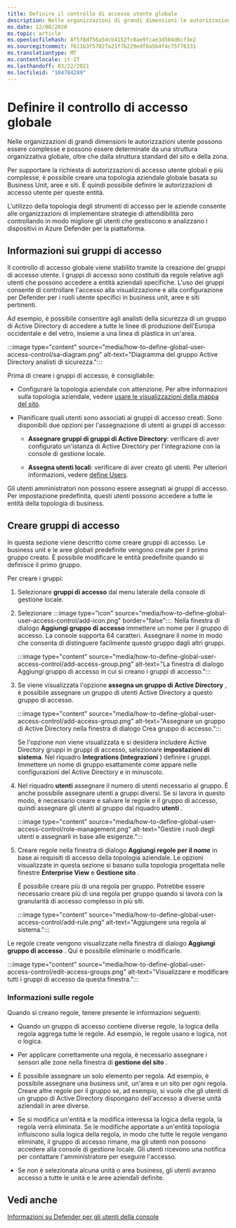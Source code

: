 ```yaml
---
title: Definire il controllo di accesso utente globale
description: Nelle organizzazioni di grandi dimensioni le autorizzazioni utente possono essere complesse e possono essere determinate da una struttura organizzativa globale, oltre che dalla struttura standard del sito e della zona.
ms.date: 12/08/2020
ms.topic: article
ms.openlocfilehash: 8f5f8df56a5dcb4152fc0ae9fcae3d504d6cf3e2
ms.sourcegitcommit: f611b3f57027a21f7b229edf8a5b4f4c75f76331
ms.translationtype: MT
ms.contentlocale: it-IT
ms.lasthandoff: 03/22/2021
ms.locfileid: "104784289"
---
```

# <a name="define-global-access-control"></a>Definire il controllo di accesso globale

Nelle organizzazioni di grandi dimensioni le autorizzazioni utente possono essere complesse e possono essere determinate da una struttura organizzativa globale, oltre che dalla struttura standard del sito e della zona.

Per supportare la richiesta di autorizzazioni di accesso utente globali e più complesse, è possibile creare una topologia aziendale globale basata su Business Unit, aree e siti. È quindi possibile definire le autorizzazioni di accesso utente per queste entità.

L'utilizzo della topologia degli strumenti di accesso per le aziende consente alle organizzazioni di implementare strategie di attendibilità zero controllando in modo migliore gli utenti che gestiscono e analizzano i dispositivi in Azure Defender per la piattaforma.

## <a name="about-access-groups"></a>Informazioni sui gruppi di accesso

Il controllo di accesso globale viene stabilito tramite la creazione dei gruppi di accesso utente. I gruppi di accesso sono costituiti da regole relative agli utenti che possono accedere a entità aziendali specifiche. L'uso dei gruppi consente di controllare l'accesso alla visualizzazione e alla configurazione per Defender per i ruoli utente specifici in business unit, aree e siti pertinenti.

Ad esempio, è possibile consentire agli analisti della sicurezza di un gruppo di Active Directory di accedere a tutte le linee di produzione dell'Europa occidentale e del vetro, insieme a una linea di plastica in un'area.

:::image type="content" source="media/how-to-define-global-user-access-control/sa-diagram.png" alt-text="Diagramma del gruppo Active Directory analisti di sicurezza.":::

Prima di creare i gruppi di accesso, è consigliabile:

- Configurare la topologia aziendale con attenzione. Per altre informazioni sulla topologia aziendale, vedere [usare le visualizzazioni della mappa del sito](how-to-gain-insight-into-global-regional-and-local-threats.md#work-with-site-map-views).

- Pianificare quali utenti sono associati ai gruppi di accesso creati. Sono disponibili due opzioni per l'assegnazione di utenti ai gruppi di accesso:

  - **Assegnare gruppi di gruppi di Active Directory**: verificare di aver configurato un'istanza di Active Directory per l'integrazione con la console di gestione locale.
  
  - **Assegna utenti locali**: verificare di aver creato gli utenti. Per ulteriori informazioni, vedere [define Users](how-to-create-and-manage-users.md#define-users).

Gli utenti amministratori non possono essere assegnati ai gruppi di accesso. Per impostazione predefinita, questi utenti possono accedere a tutte le entità della topologia di business.

## <a name="create-access-groups"></a>Creare gruppi di accesso

In questa sezione viene descritto come creare gruppi di accesso. Le business unit e le aree globali predefinite vengono create per il primo gruppo creato. È possibile modificare le entità predefinite quando si definisce il primo gruppo.

Per creare i gruppi:

1. Selezionare **gruppi di accesso** dal menu laterale della console di gestione locale.

2. Selezionare :::image type="icon" source="media/how-to-define-global-user-access-control/add-icon.png" border="false":::. Nella finestra di dialogo **Aggiungi gruppo di accesso** immettere un nome per il gruppo di accesso. La console supporta 64 caratteri. Assegnare il nome in modo che consenta di distinguere facilmente questo gruppo dagli altri gruppi.

   :::image type="content" source="media/how-to-define-global-user-access-control/add-access-group.png" alt-text="La finestra di dialogo Aggiungi gruppo di accesso in cui si creano i gruppi di accesso.":::

3. Se viene visualizzata l'opzione **assegna un gruppo di Active Directory** , è possibile assegnare un gruppo di utenti Active Directory a questo gruppo di accesso.

   :::image type="content" source="media/how-to-define-global-user-access-control/add-access-group.png" alt-text="Assegnare un gruppo di Active Directory nella finestra di dialogo Crea gruppo di accesso.":::

   Se l'opzione non viene visualizzata e si desidera includere Active Directory gruppi in gruppi di accesso, selezionare **impostazioni di sistema**. Nel riquadro **Integrations (integrazioni** ) definire i gruppi. Immettere un nome di gruppo esattamente come appare nelle configurazioni del Active Directory e in minuscolo.

5. Nel riquadro **utenti** assegnare il numero di utenti necessario al gruppo. È anche possibile assegnare utenti a gruppi diversi. Se si lavora in questo modo, è necessario creare e salvare le regole e il gruppo di accesso, quindi assegnare gli utenti al gruppo dal riquadro **utenti** .

   :::image type="content" source="media/how-to-define-global-user-access-control/role-management.png" alt-text="Gestire i ruoli degli utenti e assegnarli in base alle esigenze.":::

6. Creare regole nella finestra di dialogo **Aggiungi regole per il *nome*** in base ai requisiti di accesso della topologia aziendale. Le opzioni visualizzate in questa sezione si basano sulla topologia progettata nelle finestre **Enterprise View** e **Gestione sito** . 

   È possibile creare più di una regola per gruppo. Potrebbe essere necessario creare più di una regola per gruppo quando si lavora con la granularità di accesso complesso in più siti. 

   :::image type="content" source="media/how-to-define-global-user-access-control/add-rule.png" alt-text="Aggiungere una regola al sistema.":::

Le regole create vengono visualizzate nella finestra di dialogo **Aggiungi gruppo di accesso** . Qui è possibile eliminarle o modificarle.

:::image type="content" source="media/how-to-define-global-user-access-control/edit-access-groups.png" alt-text="Visualizzare e modificare tutti i gruppi di accesso da questa finestra.":::

### <a name="about-rules"></a>Informazioni sulle regole

Quando si creano regole, tenere presente le informazioni seguenti:

- Quando un gruppo di accesso contiene diverse regole, la logica della regola aggrega tutte le regole. Ad esempio, le regole usano e logica, not o logica.

- Per applicare correttamente una regola, è necessario assegnare i sensori alle zone nella finestra di **gestione del sito** .

- È possibile assegnare un solo elemento per regola. Ad esempio, è possibile assegnare una business unit, un'area e un sito per ogni regola. Creare altre regole per il gruppo se, ad esempio, si vuole che gli utenti di un gruppo di Active Directory dispongano dell'accesso a diverse unità aziendali in aree diverse.

- Se si modifica un'entità e la modifica interessa la logica della regola, la regola verrà eliminata. Se le modifiche apportate a un'entità topologia influiscono sulla logica della regola, in modo che tutte le regole vengano eliminate, il gruppo di accesso rimane, ma gli utenti non possono accedere alla console di gestione locale. Gli utenti ricevono una notifica per contattare l'amministratore per eseguire l'accesso.

- Se non è selezionata alcuna unità o area business, gli utenti avranno accesso a tutte le unità e le aree aziendali definite.

## <a name="see-also"></a>Vedi anche

[Informazioni su Defender per gli utenti della console](how-to-create-and-manage-users.md)
